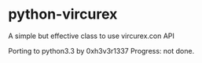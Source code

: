 python-vircurex
===============

A simple but effective class to use vircurex.con API


Porting to python3.3 by 0xh3v3r1337
Progress: not done.